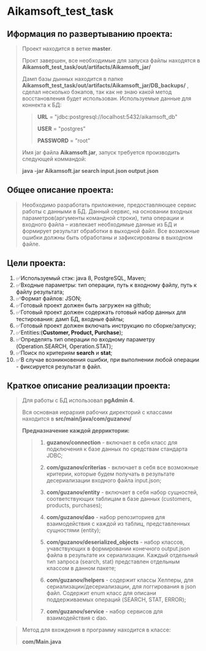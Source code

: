 # Aikamsoft_test_task

## Иформация по развертыванию проекта:

> Проект находится в ветке **master**.
>
> Прокт завершен, все необходимые для запуска файлы находятся в **Aikamsoft_test_task/out/artifacts/Aikamsoft_jar/**
>
> Дамп базы дынных находится в папке **Aikamsoft_test_task/out/artifacts/Aikamsoft_jar/DB_backups/** , сделал несколько бэкапов, так как не знаю какой метод восстановления будет использован. Используемые данные для коннекта к БД:
>
>>**URL** = "jdbc:postgresql://localhost:5432/aikamsoft_db"
>>
>>**USER** = "postgres"
>>
>>**PASSWORD** = "root"
>
> Имя jar файла **Aikamsoft.jar**, запуск требуется производить следующей коммандой:
> 
> **java -jar Aikamsoft.jar search input.json output.json**

## Общее описание проекта:
>Необходимо разработать приложение, предоставляющее сервис работы с данными в БД. Данный сервис, на основании входных параметров(аргументы командной строки), типа операции и входного файла – извлекает необходимые данные из БД и формирует результат обработки в выходной файл. 
Все возможные ошибки должны быть обработаны и зафиксированы в выходном файле.

## Цели проекта:
1) :white_check_mark:Используемый стэк: java 8, PostgreSQL, Maven;
2) :white_check_mark:Входные параметры: тип операции, путь к входному файлу, путь к файлу результата;
3) :white_check_mark:Формат файлов: JSON;
4) :white_check_mark:Готовый проект должен быть загружен на github;
5) :white_check_mark:Готовый проект должен содержать готовый набор данных для тестирования: дамп БД, входные файлы;
6) :white_check_mark:Готовый проект должен включать инструкцию по сборке/запуску;
7) :white_check_mark:Entities:(**Customer, Product, Purchase**);
8) :white_check_mark:Определять тип операции по входному параметру (Operation.SEARCH, Operation.STAT);
9) :white_check_mark:Поиск по критериям **search** и **stat**;
10) :white_check_mark:В случае возникновения ошибки, при выполнении любой операции - фиксируется результат в файл.

## Краткое описание реализации проекта:
>Для работы с БД использовал **pgAdmin 4**.
>
>Вся основная иерархия рабочих директорий с классами находится в **src/main/java/com/guzanov/**
>
>**Предназначение каждой дерриктории:**
>>1) **guzanov/connection** - включает в себя класс для подключения к базе данных по средствам стандарта JDBC;
>>
>>2) **com/guzanov/criterias** - включает в себя все возможные критерии, которые будем получать в результате десериализации входного файла input.json; 
>>
>>3) **com/guzanov/entity** - включает в себя набор сущностей, соответствующих таблицам в базе данных (customers, products, purchases);
>>
>>4) **com/guzanov/dao** - набор репозиториев для взаимодействия с каждой из таблиц, представленных сущностями (entity);
>>
>>5) **com/guzanov/deserialized_objects** - набор классов, учавствующих в формировании конечного output.json файла в результате их сериализации. Каждый отдельный тип запроса (search, stat) представлен отдельным классом в данном пакете;
>>
>>6) **com/guzanov/helpers** - содержит классы Хелперы, для сериализации/десериализации, для логгирования в json файл. Содержит enum класс для описани поддерживаемых операций (SEARCH, STAT, ERROR);
>>
>>7) **com/guzanov/service** - набор сервисов для взаимодействия с dao.


>Метод для вхождения в программу находится в классе:
>
>**com/Main.java**

